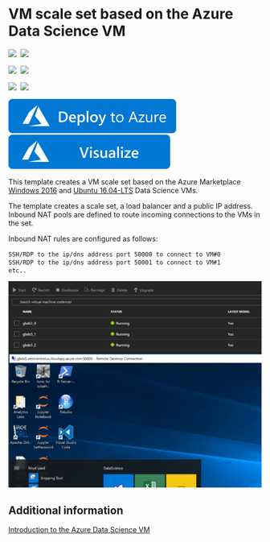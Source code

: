 # VM scale set based on the Azure Data Science VM 

<IMG SRC="https://azurequickstartsservice.blob.core.windows.net/badges/201-vmss-datascience/PublicLastTestDate.svg" />&nbsp;
<IMG SRC="https://azurequickstartsservice.blob.core.windows.net/badges/201-vmss-datascience/PublicDeployment.svg" />&nbsp;

<IMG SRC="https://azurequickstartsservice.blob.core.windows.net/badges/201-vmss-datascience/FairfaxLastTestDate.svg" />&nbsp;
<IMG SRC="https://azurequickstartsservice.blob.core.windows.net/badges/201-vmss-datascience/FairfaxDeployment.svg" />&nbsp;

<IMG SRC="https://azurequickstartsservice.blob.core.windows.net/badges/201-vmss-datascience/BestPracticeResult.svg" />&nbsp;
<IMG SRC="https://azurequickstartsservice.blob.core.windows.net/badges/201-vmss-datascience/CredScanResult.svg" />&nbsp;

<a href="https://portal.azure.com/#create/Microsoft.Template/uri/https%3A%2F%2Fraw.githubusercontent.com%2FAzure%2Fazure-quickstart-templates%2Fmaster%2F201-vmss-datascience%2Fazuredeploy.json" target="_blank">
    <img src="https://raw.githubusercontent.com/Azure/azure-quickstart-templates/master/1-CONTRIBUTION-GUIDE/images/deploytoazure.svg?sanitize=true" />
</a>
<a href="http://armviz.io/#/?load=https%3A%2F%2Fraw.githubusercontent.com%2FAzure%2Fazure-quickstart-templates%2Fmaster%2F201-vmss-datascience%2Fazuredeploy.json" target="_blank">
<img src="https://raw.githubusercontent.com/Azure/azure-quickstart-templates/master/1-CONTRIBUTION-GUIDE/images/visualizebutton.svg?sanitize=true"/>
</a>

This template creates a VM scale set based on the Azure Marketplace [Windows 2016](https://azuremarketplace.microsoft.com/marketplace/apps/microsoft-ads.windows-data-science-vm?tab=Overview) and [Ubuntu 16.04-LTS](https://azuremarketplace.microsoft.com/en-us/marketplace/apps/microsoft-ads.linux-data-science-vm-ubuntu?tab=Overview) Data Science VMs.

The template creates a scale set, a load balancer and a public IP address. Inbound NAT pools are defined to route incoming connections to the VMs in the set.

Inbound NAT rules are configured as follows:
```
SSH/RDP to the ip/dns address port 50000 to connect to VM#0
SSH/RDP to the ip/dns address port 50001 to connect to VM#1
etc..
```

![Windows 2016 screenshot](../201-vmss-datascience/img/datasciencewin2016.PNG)

## Additional information

[Introduction to the Azure Data Science VM](https://docs.microsoft.com/azure/machine-learning/machine-learning-data-science-virtual-machine-overview)


